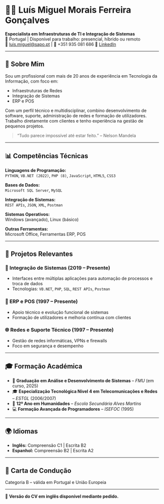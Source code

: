 # 👨‍💻 Luís Miguel Morais Ferreira Gonçalves

**Especialista em Infraestruturas de TI e Integração de Sistemas**  
📍 Portugal | Disponível para trabalho: presencial, híbrido ou remoto  
📧 luis.miguel@sapo.pt | 📱 +351 935 081 686 
🔗 [LinkedIn](https://linkedin.com/in/luísmiguelgoncalves)

---

## 🌟 Sobre Mim

Sou um profissional com mais de 20 anos de experiência em Tecnologia da Informação, com foco em:

- Infraestruturas de Redes
- Integração de Sistemas
- ERP e POS

Com um perfil técnico e multidisciplinar, combino desenvolvimento de software, suporte, administração de redes e formação de utilizadores. Trabalho diretamente com clientes e tenho experiência na gestão de pequenos projetos.

> “Tudo parece impossível até estar feito.” – Nelson Mandela

---

## 📊 Competências Técnicas

**Linguagens de Programação:**  
`PYTHON`, `VB.NET (2022)`, `PHP (8)`, `JavaScript`, `HTML5`, `CSS3`

**Bases de Dados:**  
`Microsoft SQL Server`, `MySQL`

**Integração de Sistemas:**  
`REST APIs`, `JSON`, `XML`, `Postman`

**Sistemas Operativos:**  
Windows (avançado), Linux (básico)

**Outras Ferramentas:**  
Microsoft Office, Ferramentas ERP, POS

---

## 📁 Projetos Relevantes

### 🔄 Integração de Sistemas (2019 – Presente)
- Interfaces entre múltiplas aplicações para automação de processos e troca de dados  
- Tecnologias: `VB.NET`, `PHP`, `SQL`, `REST APIs`, `Postman`

### 🛒 ERP e POS (1997 – Presente)
- Apoio técnico e evolução funcional de sistemas  
- Formação de utilizadores e melhoria contínua com clientes

### 🌐 Redes e Suporte Técnico (1997 – Presente)
- Gestão de redes informáticas, VPNs e firewalls  
- Foco em segurança e desempenho

---

## 🎓 Formação Académica

- 📘 **Graduação em Análise e Desenvolvimento de Sistemas** – *FMU* (em curso, 2025)  
- 🎓 **Especialização Tecnológica Nível 4 em Telecomunicações e Redes** – *ESTGL* (2006/2007)  
- 📄 **12º Ano em Humanidades** – *Escola Secundária Alves Martins*  
- 💻 **Formação Avançada de Programadores** – *ISEFOC* (1995)

---

## 🌍 Idiomas

- **Inglês:** Compreensão C1 | Escrita B2  
- **Espanhol:** Compreensão B2 | Escrita A2

---

## 🚗 Carta de Condução

Categoria B – válida em Portugal e União Europeia

---

📄 **Versão do CV em inglês disponível mediante pedido.**
